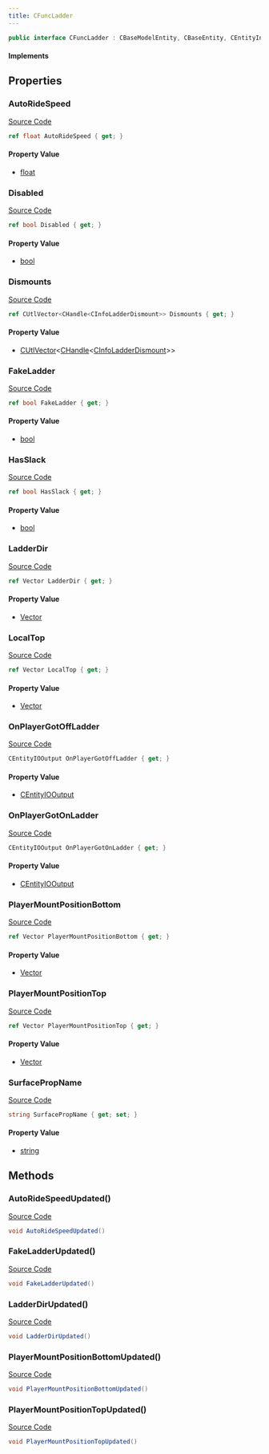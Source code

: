 ```yaml
---
title: CFuncLadder
---
```


```csharp
public interface CFuncLadder : CBaseModelEntity, CBaseEntity, CEntityInstance, ISchemaClass<CEntityInstance>, ISchemaClass<CBaseEntity>, ISchemaClass<CBaseModelEntity>, ISchemaClass<CFuncLadder>, ISchemaField, ISchemaClass, INativeHandle
```

#### Implements

## Properties

### AutoRideSpeed

[Source Code](https://github.com/swiftly-solution/swiftlys2/blob/main/managed/src/SwiftlyS2.Generated/Schemas/Interfaces/CFuncLadder.cs#L27)

```csharp
ref float AutoRideSpeed { get; }
```

#### Property Value

- [float](https://learn.microsoft.com/dotnet/api/system.single)

### Disabled

[Source Code](https://github.com/swiftly-solution/swiftlys2/blob/main/managed/src/SwiftlyS2.Generated/Schemas/Interfaces/CFuncLadder.cs#L29)

```csharp
ref bool Disabled { get; }
```

#### Property Value

- [bool](https://learn.microsoft.com/dotnet/api/system.boolean)

### Dismounts

[Source Code](https://github.com/swiftly-solution/swiftlys2/blob/main/managed/src/SwiftlyS2.Generated/Schemas/Interfaces/CFuncLadder.cs#L19)

```csharp
ref CUtlVector<CHandle<CInfoLadderDismount>> Dismounts { get; }
```

#### Property Value

- [CUtlVector](/docs/api/-1)<[CHandle](/docs/api/shared/natives/chandle-1)<[CInfoLadderDismount](/docs/api/shared/schemadefinitions/cinfoladderdismount)>>

### FakeLadder

[Source Code](https://github.com/swiftly-solution/swiftlys2/blob/main/managed/src/SwiftlyS2.Generated/Schemas/Interfaces/CFuncLadder.cs#L31)

```csharp
ref bool FakeLadder { get; }
```

#### Property Value

- [bool](https://learn.microsoft.com/dotnet/api/system.boolean)

### HasSlack

[Source Code](https://github.com/swiftly-solution/swiftlys2/blob/main/managed/src/SwiftlyS2.Generated/Schemas/Interfaces/CFuncLadder.cs#L33)

```csharp
ref bool HasSlack { get; }
```

#### Property Value

- [bool](https://learn.microsoft.com/dotnet/api/system.boolean)

### LadderDir

[Source Code](https://github.com/swiftly-solution/swiftlys2/blob/main/managed/src/SwiftlyS2.Generated/Schemas/Interfaces/CFuncLadder.cs#L17)

```csharp
ref Vector LadderDir { get; }
```

#### Property Value

- [Vector](/docs/api/shared/natives/vector)

### LocalTop

[Source Code](https://github.com/swiftly-solution/swiftlys2/blob/main/managed/src/SwiftlyS2.Generated/Schemas/Interfaces/CFuncLadder.cs#L21)

```csharp
ref Vector LocalTop { get; }
```

#### Property Value

- [Vector](/docs/api/shared/natives/vector)

### OnPlayerGotOffLadder

[Source Code](https://github.com/swiftly-solution/swiftlys2/blob/main/managed/src/SwiftlyS2.Generated/Schemas/Interfaces/CFuncLadder.cs#L39)

```csharp
CEntityIOOutput OnPlayerGotOffLadder { get; }
```

#### Property Value

- [CEntityIOOutput](/docs/api/shared/schemadefinitions/centityiooutput)

### OnPlayerGotOnLadder

[Source Code](https://github.com/swiftly-solution/swiftlys2/blob/main/managed/src/SwiftlyS2.Generated/Schemas/Interfaces/CFuncLadder.cs#L37)

```csharp
CEntityIOOutput OnPlayerGotOnLadder { get; }
```

#### Property Value

- [CEntityIOOutput](/docs/api/shared/schemadefinitions/centityiooutput)

### PlayerMountPositionBottom

[Source Code](https://github.com/swiftly-solution/swiftlys2/blob/main/managed/src/SwiftlyS2.Generated/Schemas/Interfaces/CFuncLadder.cs#L25)

```csharp
ref Vector PlayerMountPositionBottom { get; }
```

#### Property Value

- [Vector](/docs/api/shared/natives/vector)

### PlayerMountPositionTop

[Source Code](https://github.com/swiftly-solution/swiftlys2/blob/main/managed/src/SwiftlyS2.Generated/Schemas/Interfaces/CFuncLadder.cs#L23)

```csharp
ref Vector PlayerMountPositionTop { get; }
```

#### Property Value

- [Vector](/docs/api/shared/natives/vector)

### SurfacePropName

[Source Code](https://github.com/swiftly-solution/swiftlys2/blob/main/managed/src/SwiftlyS2.Generated/Schemas/Interfaces/CFuncLadder.cs#L35)

```csharp
string SurfacePropName { get; set; }
```

#### Property Value

- [string](https://learn.microsoft.com/dotnet/api/system.string)

## Methods

### AutoRideSpeedUpdated()

[Source Code](https://github.com/swiftly-solution/swiftlys2/blob/main/managed/src/SwiftlyS2.Generated/Schemas/Interfaces/CFuncLadder.cs#L44)

```csharp
void AutoRideSpeedUpdated()
```

### FakeLadderUpdated()

[Source Code](https://github.com/swiftly-solution/swiftlys2/blob/main/managed/src/SwiftlyS2.Generated/Schemas/Interfaces/CFuncLadder.cs#L45)

```csharp
void FakeLadderUpdated()
```

### LadderDirUpdated()

[Source Code](https://github.com/swiftly-solution/swiftlys2/blob/main/managed/src/SwiftlyS2.Generated/Schemas/Interfaces/CFuncLadder.cs#L41)

```csharp
void LadderDirUpdated()
```

### PlayerMountPositionBottomUpdated()

[Source Code](https://github.com/swiftly-solution/swiftlys2/blob/main/managed/src/SwiftlyS2.Generated/Schemas/Interfaces/CFuncLadder.cs#L43)

```csharp
void PlayerMountPositionBottomUpdated()
```

### PlayerMountPositionTopUpdated()

[Source Code](https://github.com/swiftly-solution/swiftlys2/blob/main/managed/src/SwiftlyS2.Generated/Schemas/Interfaces/CFuncLadder.cs#L42)

```csharp
void PlayerMountPositionTopUpdated()
```

